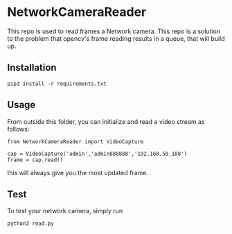 # NetworkCameraReader

This repo is used to read frames a Network camera. This repo is a solution to the problem that opencv's frame reading results in a queue, that will build up. 

## Installation

```
pip3 install -r requirements.txt
```
## Usage

From outside this folder, you can initialize and read a video stream as follows:
```python3
from NetworkCameraReader import VideoCapture

cap = VideoCapture('admin','admin888888','192.168.50.108')
frame = cap.read()
```
this will always give you the most updated frame. 

## Test 
To test your network camera, simply run
```
python3 read.py
```